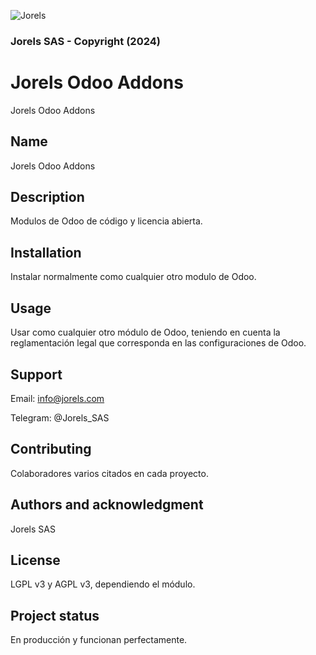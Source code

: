 ![Jorels](https://www.jorels.com/web/image/res.company/1/logo)
### Jorels SAS - Copyright (2024)

# Jorels Odoo Addons

Jorels Odoo Addons

## Name
Jorels Odoo Addons

## Description
Modulos de Odoo de código y licencia abierta.

## Installation
Instalar normalmente como cualquier otro modulo de Odoo.

## Usage
Usar como cualquier otro módulo de Odoo, teniendo en cuenta la reglamentación legal que corresponda en las configuraciones de Odoo.

## Support
Email: info@jorels.com

Telegram: @Jorels_SAS

## Contributing
Colaboradores varios citados en cada proyecto.

## Authors and acknowledgment
Jorels SAS

## License
LGPL v3 y AGPL v3, dependiendo el módulo.

## Project status
En producción y funcionan perfectamente.
